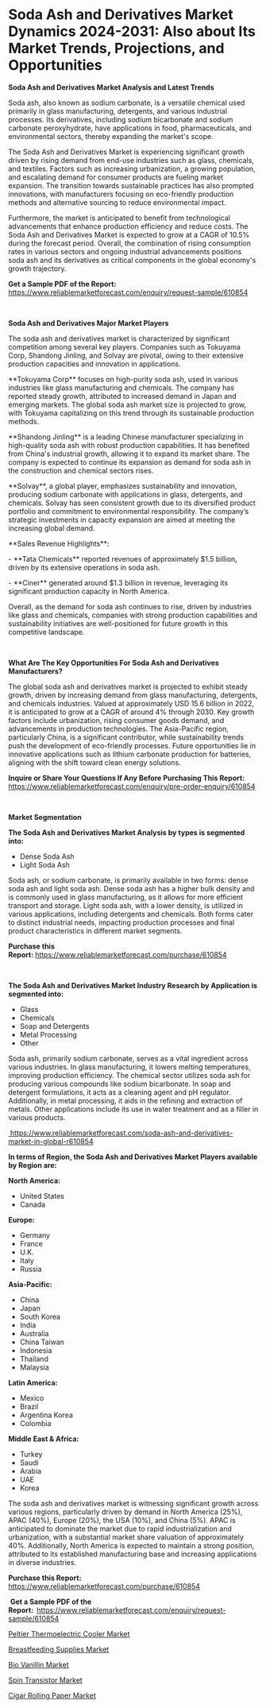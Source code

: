 <p><h1>Soda Ash and Derivatives Market Dynamics 2024-2031: Also about Its Market Trends, Projections, and Opportunities</h1></p><p><strong>Soda Ash and Derivatives Market Analysis and Latest Trends</strong></p>
<p><p>Soda ash, also known as sodium carbonate, is a versatile chemical used primarily in glass manufacturing, detergents, and various industrial processes. Its derivatives, including sodium bicarbonate and sodium carbonate peroxyhydrate, have applications in food, pharmaceuticals, and environmental sectors, thereby expanding the market's scope.</p><p>The Soda Ash and Derivatives Market is experiencing significant growth driven by rising demand from end-use industries such as glass, chemicals, and textiles. Factors such as increasing urbanization, a growing population, and escalating demand for consumer products are fueling market expansion. The transition towards sustainable practices has also prompted innovations, with manufacturers focusing on eco-friendly production methods and alternative sourcing to reduce environmental impact.</p><p>Furthermore, the market is anticipated to benefit from technological advancements that enhance production efficiency and reduce costs. The Soda Ash and Derivatives Market is expected to grow at a CAGR of 10.5% during the forecast period. Overall, the combination of rising consumption rates in various sectors and ongoing industrial advancements positions soda ash and its derivatives as critical components in the global economy's growth trajectory.</p></p>
<p><strong>Get a Sample PDF of the Report:&nbsp;</strong> <a href="https://www.reliablemarketforecast.com/enquiry/request-sample/610854?utm_campaign=1178&utm_medium=2&utm_source=Github&utm_content=ia&utm_term=29092024&utm_id=soda-ash-and-derivatives">https://www.reliablemarketforecast.com/enquiry/request-sample/610854</a></p>
<p>&nbsp;</p>
<p><strong>Soda Ash and Derivatives Major Market Players</strong></p>
<p><p>The soda ash and derivatives market is characterized by significant competition among several key players. Companies such as Tokuyama Corp, Shandong Jinling, and Solvay are pivotal, owing to their extensive production capacities and innovation in applications.</p><p>**Tokuyama Corp** focuses on high-purity soda ash, used in various industries like glass manufacturing and chemicals. The company has reported steady growth, attributed to increased demand in Japan and emerging markets. The global soda ash market size is projected to grow, with Tokuyama capitalizing on this trend through its sustainable production methods.</p><p>**Shandong Jinling** is a leading Chinese manufacturer specializing in high-quality soda ash with robust production capabilities. It has benefited from China's industrial growth, allowing it to expand its market share. The company is expected to continue its expansion as demand for soda ash in the construction and chemical sectors rises.</p><p>**Solvay**, a global player, emphasizes sustainability and innovation, producing sodium carbonate with applications in glass, detergents, and chemicals. Solvay has seen consistent growth due to its diversified product portfolio and commitment to environmental responsibility. The company’s strategic investments in capacity expansion are aimed at meeting the increasing global demand.</p><p>**Sales Revenue Highlights**: </p><p>- **Tata Chemicals** reported revenues of approximately $1.5 billion, driven by its extensive operations in soda ash.</p><p>- **Ciner** generated around $1.3 billion in revenue, leveraging its significant production capacity in North America.</p><p>Overall, as the demand for soda ash continues to rise, driven by industries like glass and chemicals, companies with strong production capabilities and sustainability initiatives are well-positioned for future growth in this competitive landscape.</p></p>
<p>&nbsp;</p>
<p><strong>What Are The Key Opportunities For Soda Ash and Derivatives Manufacturers?</strong></p>
<p><p>The global soda ash and derivatives market is projected to exhibit steady growth, driven by increasing demand from glass manufacturing, detergents, and chemicals industries. Valued at approximately USD 15.6 billion in 2022, it is anticipated to grow at a CAGR of around 4% through 2030. Key growth factors include urbanization, rising consumer goods demand, and advancements in production technologies. The Asia-Pacific region, particularly China, is a significant contributor, while sustainability trends push the development of eco-friendly processes. Future opportunities lie in innovative applications such as lithium carbonate production for batteries, aligning with the shift toward clean energy solutions.</p></p>
<p><strong>Inquire or Share Your Questions If Any Before Purchasing This Report:</strong> <a href="https://www.reliablemarketforecast.com/enquiry/pre-order-enquiry/610854?utm_campaign=1178&utm_medium=2&utm_source=Github&utm_content=ia&utm_term=29092024&utm_id=soda-ash-and-derivatives">https://www.reliablemarketforecast.com/enquiry/pre-order-enquiry/610854</a></p>
<p>&nbsp;</p>
<p><strong>Market Segmentation</strong></p>
<p><strong>The Soda Ash and Derivatives Market Analysis by types is segmented into:</strong></p>
<p><ul><li>Dense Soda Ash</li><li>Light Soda Ash</li></ul></p>
<p><p>Soda ash, or sodium carbonate, is primarily available in two forms: dense soda ash and light soda ash. Dense soda ash has a higher bulk density and is commonly used in glass manufacturing, as it allows for more efficient transport and storage. Light soda ash, with a lower density, is utilized in various applications, including detergents and chemicals. Both forms cater to distinct industrial needs, impacting production processes and final product characteristics in different market segments.</p></p>
<p><strong>Purchase this Report:&nbsp;</strong><a href="https://www.reliablemarketforecast.com/purchase/610854?utm_campaign=1178&utm_medium=2&utm_source=Github&utm_content=ia&utm_term=29092024&utm_id=soda-ash-and-derivatives">https://www.reliablemarketforecast.com/purchase/610854</a></p>
<p>&nbsp;</p>
<p><strong>The Soda Ash and Derivatives Market Industry Research by Application is segmented into:</strong></p>
<p><ul><li>Glass</li><li>Chemicals</li><li>Soap and Detergents</li><li>Metal Processing</li><li>Other</li></ul></p>
<p><p>Soda ash, primarily sodium carbonate, serves as a vital ingredient across various industries. In glass manufacturing, it lowers melting temperatures, improving production efficiency. The chemical sector utilizes soda ash for producing various compounds like sodium bicarbonate. In soap and detergent formulations, it acts as a cleaning agent and pH regulator. Additionally, in metal processing, it aids in the refining and extraction of metals. Other applications include its use in water treatment and as a filler in various products.</p></p>
<p><a href="https://www.reliablemarketforecast.com/soda-ash-and-derivatives-market-in-global-r610854?utm_campaign=1178&utm_medium=2&utm_source=Github&utm_content=ia&utm_term=29092024&utm_id=soda-ash-and-derivatives">&nbsp;https://www.reliablemarketforecast.com/soda-ash-and-derivatives-market-in-global-r610854</a></p>
<p><strong>In terms of Region, the Soda Ash and Derivatives Market Players available by Region are:</strong></p>
<p>
    <p> <strong> North America: </strong>
        <ul>
            <li>United States</li>
            <li>Canada</li>
        </ul>
        </p> 
    <p> <strong> Europe: </strong>
        <ul>
            <li>Germany</li>
            <li>France</li>
            <li>U.K.</li>
            <li>Italy</li>
            <li>Russia</li>
        </ul>
        </p> 
    <p> <strong> Asia-Pacific: </strong>
        <ul>
            <li>China</li>
            <li>Japan</li>
            <li>South Korea</li>
            <li>India</li>
            <li>Australia</li>
            <li>China Taiwan</li>
            <li>Indonesia</li>
            <li>Thailand</li>
            <li>Malaysia</li>
        </ul>
        </p> 
    <p> <strong> Latin America: </strong>
        <ul>
            <li>Mexico</li>
            <li>Brazil</li>
            <li>Argentina Korea</li>
            <li>Colombia</li>
        </ul>
        </p> 
    <p> <strong> Middle East & Africa: </strong>
        <ul>
            <li>Turkey</li>
            <li>Saudi</li>
            <li>Arabia</li>
            <li>UAE</li>
            <li>Korea</li>
        </ul>
    </p>
    </p>
<p><p>The soda ash and derivatives market is witnessing significant growth across various regions, particularly driven by demand in North America (25%), APAC (40%), Europe (20%), the USA (10%), and China (5%). APAC is anticipated to dominate the market due to rapid industrialization and urbanization, with a substantial market share valuation of approximately 40%. Additionally, North America is expected to maintain a strong position, attributed to its established manufacturing base and increasing applications in diverse industries.</p></p>
<p><strong>Purchase this Report: </strong><a href="https://www.reliablemarketforecast.com/purchase/610854?utm_campaign=1178&utm_medium=2&utm_source=Github&utm_content=ia&utm_term=29092024&utm_id=soda-ash-and-derivatives">https://www.reliablemarketforecast.com/purchase/610854</a></p>
<p>&nbsp;<strong>Get a Sample PDF of the Report:&nbsp;&nbsp;</strong><a href="https://www.reliablemarketforecast.com/enquiry/request-sample/610854?utm_campaign=1178&utm_medium=2&utm_source=Github&utm_content=ia&utm_term=29092024&utm_id=soda-ash-and-derivatives">https://www.reliablemarketforecast.com/enquiry/request-sample/610854</a></p>
<p><strong></strong></p>
<p><p><a href="https://issuu.com/reportprime-2/docs/peltier-thermoelectric-cooler-marke_1adba2eae0994e?utm_campaign=1178&utm_medium=2&utm_source=Github&utm_content=ia&utm_term=29092024&utm_id=soda-ash-and-derivatives">Peltier Thermoelectric Cooler Market</a></p><p><a href="https://www.linkedin.com/pulse/insights-breastfeeding-supplies-industry-market-financial-status-apmsc?utm_campaign=1178&utm_medium=2&utm_source=Github&utm_content=ia&utm_term=29092024&utm_id=soda-ash-and-derivatives">Breastfeeding Supplies Market</a></p><p><a href="https://www.linkedin.com/pulse/bio-vanillin-market-insights-product-type-application-trends-pcsjf?utm_campaign=1178&utm_medium=2&utm_source=Github&utm_content=ia&utm_term=29092024&utm_id=soda-ash-and-derivatives">Bio Vanillin Market</a></p><p><a href="https://issuu.com/reportprime-2/docs/spin-transistor-market-size-2030.pp_f5e5ac4d471b79?utm_campaign=1178&utm_medium=2&utm_source=Github&utm_content=ia&utm_term=29092024&utm_id=soda-ash-and-derivatives">Spin Transistor Market</a></p><p><a href="https://github.com/PeterParrish5/Market-Research-Report-List-6/blob/main/cigar-rolling-paper-market.md?utm_campaign=1178&utm_medium=2&utm_source=Github&utm_content=ia&utm_term=29092024&utm_id=soda-ash-and-derivatives">Cigar Rolling Paper Market</a></p></p>